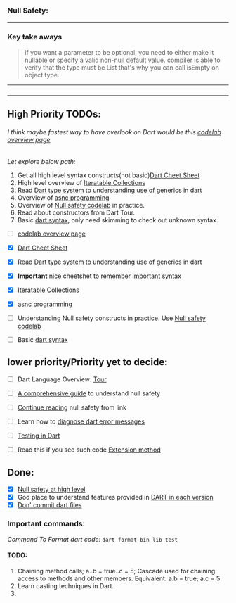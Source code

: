 ### Null Safety:

---

### Key take aways

> if you want a parameter to be optional, you need to either make it nullable or specify a valid non-null default value.
> compiler is able to verify that the type must be List that's why you can call isEmpty on object type.




---

#####

------

## High Priority TODOs:

######  I think maybe fastest way to have overlook on Dart would be this [codelab overview page](https://dart.dev/codelabs)
*Let explore below path:*
1. Get all high level syntax constructs(not basic)[Dart Cheet Sheet](https://dart.dev/codelabs/dart-cheatsheet)
2. High level overview of [Iteratable Collections](https://dart.dev/codelabs/iterables)
3. Read [Dart type system](https://dart.dev/guides/language/type-system) to understanding use of generics in dart
4. Overview of [asnc programming](https://dart.dev/codelabs/async-await)
5. Overview of [Null safety codelab](https://dart.dev/codelabs/null-safety) in practice.
6. Read about constructors from Dart Tour.
7. Basic [dart syntax](https://dart.dev/samples), only need skimming to check out unknown syntax.



  



- [ ] [codelab overview page](https://dart.dev/codelabs)
- [x] [Dart Cheet Sheet](https://dart.dev/codelabs/dart-cheatsheet)
- [x] Read [Dart type system](https://dart.dev/guides/language/type-system) to understanding use of generics in dart
- [x] **Important** nice cheetshet to remember [important syntax](https://dart.dev/guides/language/cheatsheet)
- [x] [Iteratable Collections](https://dart.dev/codelabs/iterables)
- [x] [asnc programming](https://dart.dev/codelabs/async-await)
- [ ] Understanding Null safety constructs in practice. Use [Null safety codelab](https://dart.dev/codelabs/null-safety)
- [ ] Basic [dart syntax](https://dart.dev/samples)




## lower priority/Priority yet to decide:
- [ ] Dart Language Overview: [Tour](https://dart.dev/guides/language/language-tour)
- [ ] [A comprehensive guide](https://dart.dev/null-safety/understanding-null-safety#top-and-bottom) to understand null
  safety
- [ ] [Continue reading](https://dart.dev/null-safety/understanding-null-safety#never-for-unreachable-code) null safety
  from link
- [ ] Learn how to [diagnose dart error messages](https://dart.dev/tools/diagnostic-messages#glossary)
-[ ] [Testing in Dart](https://dart.dev/guides/testing)
-[ ] Read this if you see such code [Extension method](https://dart.dev/guides/language/extension-methods)




## Done:

-[x] [Null safety at high level](https://dart.dev/null-safety)
-[x] God place to understand features provided in [DART in each version](https://dart.dev/guides/language/evolution)
-[x] [Don' commit dart files](https://dart.dev/guides/libraries/private-files)

### Important commands:
*Command To Format dart code:* `dart format bin lib test`



#### TODO:
1. Chaining method calls;  a..b = true..c = 5;  Cascade used for chaining access to methods and other members. Equivalent: a.b = true; a.c = 5
2. Learn casting techniques in Dart.
3. 
